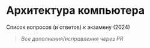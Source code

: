 
# Архитектура компьютера
Список вопросов (и ответов) к экзамену (2024)

> _Все дополнения/исправления через PR_